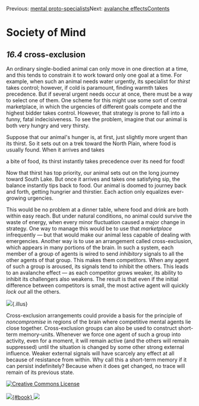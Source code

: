 <div class="chapnav">

<span class="prev">Previous: [mental
proto-specialists](./som-16.3.html)</span><span class="next">Next:
[avalanche effects](./som-16.5.html)</span><span
class="contents">[Contents](index.html)</span>
<div class="titlebar">

Society of Mind
===============

</div>

</div>

*16.4* cross-exclusion
----------------------

An ordinary single-bodied animal can only move in one direction at a
time, and this tends to constrain it to work toward only one goal at a
time. For example, when such an animal needs water urgently, its
specialist for *thirst* takes control; however, if cold is paramount,
finding warmth takes precedence. But if several urgent needs occur at
once, there must be a way to select one of them. One scheme for this
might use some sort of central marketplace, in which the urgencies of
different goals compete and the highest bidder takes control. However,
that strategy is prone to fall into a funny, fatal indecisiveness. To
see the problem, imagine that our animal is both very hungry and very
thirsty.

Suppose that our animal's hunger is, at first, just slightly more urgent
than its thirst. So it sets out on a trek toward the North Plain, where
food is usually found. When it arrives and takes

a bite of food, its thirst instantly takes precedence over its need for
food!

Now that thirst has top priority, our animal sets out on the long
journey toward South Lake. But once it arrives and takes one satisfying
sip, the balance instantly tips back to food. Our animal is doomed to
journey back and forth, getting hungrier and thirstier. Each action only
equalizes ever-growing urgencies.

This would be no problem at a dinner table, where food and drink are
both within easy reach. But under natural conditions, no animal could
survive the waste of energy, when every minor fluctuation caused a major
change in strategy. One way to manage this would be to use that
*marketplace* infrequently — but that would make our animal less capable
of dealing with emergencies. Another way is to use an arrangement called
cross-exclusion, which appears in many portions of the brain. In such a
system, each member of a group of agents is wired to send *inhibitory*
signals to all the other agents of that group. This makes them
competitors. When any agent of such a group is aroused, its signals tend
to inhibit the others. This leads to an avalanche effect — as each
competitor grows weaker, its ability to inhibit its challengers also
weakens. The result is that even if the initial difference between
competitors is small, the most active agent will quickly *lock out* all
the others.

![](./illus/ch16/16-6.png){.illus}

Cross-exclusion arrangements could provide a basis for the principle of
*noncompromise* in regions of the brain where competitive mental agents
lie close together. Cross-exclusion groups can also be used to construct
short-term memory-units. Whenever we force one agent of such a group
into activity, even for a moment, it will remain active (and the others
will remain suppressed) until the situation is changed by some other
strong external influence. Weaker external signals will have scarcely
any effect at all because of resistance from within. Why call this a
short-term memory if it can persist indefinitely? Because when it does
get changed, no trace will remain of its previous state.

<div class="footer">

[![Creative Commons
License](http://i.creativecommons.org/l/by-nc-sa/3.0/80x15.png)](http://creativecommons.org/licenses/by-nc-sa/3.0/deed.en_US)\
\
[![](./images/som_book.jpeg){#book}
![](./images/a_logo_17.gif)](http://www.amazon.com/gp/product/0671657135?ie=UTF8&camp=1789&creativeASIN=0671657135&linkCode=xm2&tag=marvinminsky)

</div>
